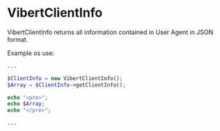 # VibertClientInfo
VibertClientInfo returns all information contained in User Agent in JSON format.

Example os use:

```php
...

$ClientInfo = new VibertClientInfo();
$Array = $ClientInfo->getClientInfo();

echo "<pre>";
echo $Array;
echo "</pre>";

...
```
